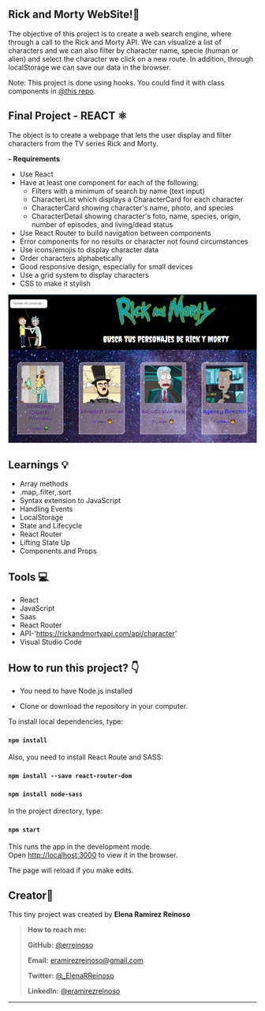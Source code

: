 ## Rick and Morty WebSite!🚀

The objective of this project is to create a web search engine, where through a call to the Rick and Morty API.
We can visualize a list of characters and we can also filter by character name, specie (human or alien) and select the character we click on a new route.
In addition, through localStorage we can save our data in the browser.

Note: This project is done using hooks. You could find it with class components in [@this repo](https://github.com/erreinoso/Rick-and-Morty-characters-website-class-component).

## Final Project - REACT ⚛️

The object is to create a webpage that lets the user display and filter characters from the TV series Rick and Morty.

**- Requirements**

- Use React
- Have at least one component for each of the following:
  - Filters with a minimum of search by name (text input)
  - CharacterList which displays a CharacterCard for each character
  - CharacterCard showing character's name, photo, and species
  - CharacterDetail showing character's foto, name, species, origin, number of episodes, and living/dead status
- Use React Router to build navigation between components
- Error components for no results or character not found circumstances
- Use icons/emojis to display character data
- Order characters alphabetically
- Good responsive design, especially for small devices
- Use a grid system to display characters
- CSS to make it stylish

![screenshot of search page](https://github.com/erreinoso/Rick-and-Morty-characters-website/blob/master/RickMorty-Git.PNG)

## Learnings 💡

- Array methods
- .map,.filter,.sort
- Syntax extension to JavaScript
- Handling Events
- LocalStorage
- State and Lifecycle
- React Router
- Lifting State Up
- Components and Props

## Tools 💻

- React
- JavaScript
- Saas
- React Router
- API-'https://rickandmortyapi.com/api/character'
- Visual Studio Code

## How to run this project? :point_down:

- You need to have Node.js installed

- Clone or download the repository in your computer.

To install local dependencies, type:

#### `npm install`

Also, you need to install React Route and SASS:

#### `npm install --save react-router-dom`

#### `npm install node-sass`

In the project directory, type:

#### `npm start`

This runs the app in the development mode.<br />
Open [http://localhost:3000](http://localhost:3000) to view it in the browser.

The page will reload if you make edits.<br />

## Creator👋

This tiny project was created by **Elena Ramírez Reinoso**

> **How to reach me:**
>
> **GitHub:** [@erreinoso](https://github.com/erreinoso)
>
> **Email:** <eramirezreinoso@gmail.com>
>
> **Twitter:** [@\_ElenaRReinoso](https://twitter.com/_ElenaRReinoso)
>
> **LinkedIn:** [@eramirezreinoso](https://www.linkedin.com/in/eramirezreinoso/)

---
